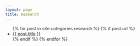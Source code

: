 ```yaml
---
layout: page
title: Research
---
```

<ul>
  {% for post in site.categories.research %}
    {% if post.url %}
        <li><a href="{{ post.url }}">{{ post.title }}</a></li>
    {% endif %}
  {% endfor %}
</ul>
